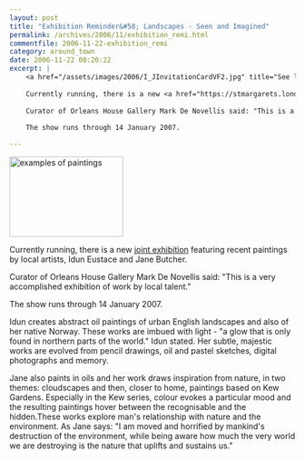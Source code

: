 ```yaml
---
layout: post
title: "Exhibition Reminder&#58; Landscapes - Seen and Imagined"
permalink: /archives/2006/11/exhibition_remi.html
commentfile: 2006-11-22-exhibition_remi
category: around_town
date: 2006-11-22 08:20:22
excerpt: |
    <a href="/assets/images/2006/I_JInvitationCardVF2.jpg" title="See larger version of - examples of paintings"><img src="/assets/images/2006/I_JInvitationCardVF2_thumb.jpg" width="200" height="141" alt="examples of paintings" class="photo left" /></a>
    
    Currently running, there is a new <a href="https://stmargarets.london/event/Exhibition/200611220219">joint exhibition</a> featuring recent paintings by local artists, Idun Eustace and Jane Butcher.
    
    Curator of Orleans House Gallery Mark De Novellis said: "This is a very accomplished exhibition of work by local talent."
    
    The show runs through 14 January 2007.

---
```


<a href="/assets/images/2006/I_JInvitationCardVF2.jpg" title="See larger version of - examples of paintings"><img src="/assets/images/2006/I_JInvitationCardVF2_thumb.jpg" width="200" height="141" alt="examples of paintings" class="photo right" /></a>

Currently running, there is a new [joint exhibition](https://stmargarets.london/event/Exhibition/200611220219) featuring recent paintings by local artists, Idun Eustace and Jane Butcher.

Curator of Orleans House Gallery Mark De Novellis said: "This is a very accomplished exhibition of work by local talent."

The show runs through 14 January 2007.

Idun creates abstract oil paintings of urban English landscapes and also of her native Norway. These works are imbued with light - "a glow that is only found in northern parts of the world." Idun stated. Her subtle, majestic works are evolved from pencil drawings, oil and pastel sketches, digital photographs and memory.

Jane also paints in oils and her work draws inspiration from nature, in two themes: cloudscapes and then, closer to home, paintings based on Kew Gardens. Especially in the Kew series, colour evokes a particular mood and the resulting paintings hover between the recognisable and the hidden.These works explore man's relationship with nature and the environment. As Jane says: "I am moved and horrified by mankind's destruction of the environment, while being aware how much the very world we are destroying is the nature that uplifts and sustains us."
